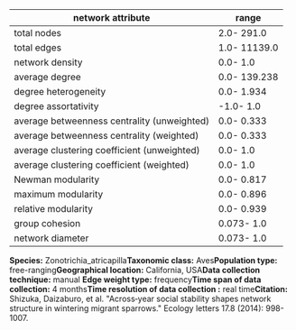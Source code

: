 network attribute|range
---|---
total nodes|2.0- 291.0
total edges|1.0- 11139.0
network density|0.0- 1.0
average degree|0.0- 139.238
degree heterogeneity|0.0- 1.934
degree assortativity|-1.0- 1.0
average betweenness centrality (unweighted)|0.0- 0.333
average betweenness centrality (weighted)|0.0- 0.333
average clustering coefficient (unweighted)|0.0- 1.0
average clustering coefficient (weighted)|0.0- 1.0
Newman modularity|0.0- 0.817
maximum modularity|0.0- 0.896
relative modularity|0.0- 0.939
group cohesion|0.073- 1.0
network diameter|0.073- 1.0
**Species:** Zonotrichia_atricapilla**Taxonomic class:** Aves**Population type:** free-ranging**Geographical location:** California, USA**Data collection technique:** manual **Edge weight type:** frequency**Time span of data collection:** 4 months**Time resolution of data collection :** real time**Citation:** Shizuka, Daizaburo, et al. "Across‐year social stability shapes network structure in wintering migrant sparrows." Ecology letters 17.8 (2014): 998-1007.